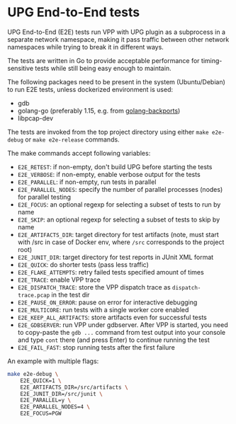 # UPG End-to-End tests

UPG End-to-End (E2E) tests run VPP with UPG plugin as a subprocess in a
separate network namespace, making it pass traffic between other
network namespaces while trying to break it in different ways.

The tests are written in Go to provide acceptable performance for
timing-sensitive tests while still being easy enough to maintain.

The following packages need to be present in the system
(Ubuntu/Debian) to run E2E tests, unless dockerized environment is
used:

* gdb
* golang-go (preferably 1.15, e.g. from [golang-backports](https://launchpad.net/~longsleep/+archive/ubuntu/golang-backports))
* libpcap-dev

The tests are invoked from the top project directory using either
`make e2e-debug` or `make e2e-release` commands.

The make commands accept following variables:

* `E2E_RETEST`: if non-empty, don't build UPG before starting the tests
* `E2E_VERBOSE`: if non-empty, enable verbose output for the tests
* `E2E_PARALLEL`: if non-empty, run tests in parallel
* `E2E_PARALLEL_NODES`: specify the number of parallel processes (nodes) for parallel testing
* `E2E_FOCUS`: an optional regexp for selecting a subset of tests to run by name
* `E2E_SKIP`: an optional regexp for selecting a subset of tests to skip by name
* `E2E_ARTIFACTS_DIR`: target directory for test artifacts (note, must
  start with /src in case of Docker env, where `/src` corresponds to
  the project root)
* `E2E_JUNIT_DIR`: target directory for test reports in JUnit XML format
* `E2E_QUICK`: do shorter tests (pass less traffic)
* `E2E_FLAKE_ATTEMPTS`: retry failed tests specified amount of times
* `E2E_TRACE`: enable VPP trace
* `E2E_DISPATCH_TRACE`: store the VPP dispatch trace as `dispatch-trace.pcap` in the test dir
* `E2E_PAUSE_ON_ERROR`: pause on error for interactive debugging
* `E2E_MULTICORE`: run tests with a single worker core enabled
* `E2E_KEEP_ALL_ARTIFACTS`: store artifacts even for successful tests
* `E2E_GDBSERVER`: run VPP under gdbserver. After VPP is started, you need to copy-paste
  the `gdb ...` command from test output into your console and type `cont` there (and press Enter)
  to continue running the test
* `E2E_FAIL_FAST`: stop running tests after the first failure

An example with multiple flags:

```sh
make e2e-debug \
    E2E_QUICK=1 \
    E2E_ARTIFACTS_DIR=/src/artifacts \
    E2E_JUNIT_DIR=/src/junit \
    E2E_PARALLEL=y \
    E2E_PARALLEL_NODES=4 \
    E2E_FOCUS=PGW
```
